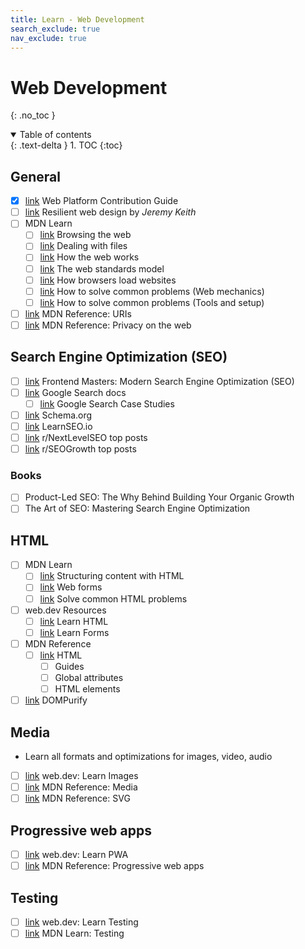 ```yaml
---
title: Learn - Web Development
search_exclude: true
nav_exclude: true
---
```


<!-- prettier-ignore-start -->
# Web Development
{: .no_toc }

<details open markdown="block">
  <summary>
    Table of contents
  </summary>
  {: .text-delta }
1. TOC
{:toc}
</details>

<!-- prettier-ignore-end -->

## General

-   [x] [link](https://wpc.guide/) Web Platform Contribution Guide
-   [ ] [link](https://resilientwebdesign.com/) Resilient web design by _Jeremy Keith_
-   [ ] MDN Learn
    -   [ ] [link](https://developer.mozilla.org/en-US/docs/Learn_web_development/Getting_started/Environment_setup/Browsing_the_web) Browsing the web
    -   [ ] [link](https://developer.mozilla.org/en-US/docs/Learn_web_development/Getting_started/Environment_setup/Dealing_with_files) Dealing with files
    -   [ ] [link](https://developer.mozilla.org/en-US/docs/Learn_web_development/Getting_started/Web_standards/How_the_web_works) How the web works
    -   [ ] [link](https://developer.mozilla.org/en-US/docs/Learn_web_development/Getting_started/Web_standards/The_web_standards_model) The web standards model
    -   [ ] [link](https://developer.mozilla.org/en-US/docs/Learn_web_development/Getting_started/Web_standards/How_browsers_load_websites) How browsers load websites
    -   [ ] [link](https://developer.mozilla.org/en-US/docs/Learn_web_development/Howto/Web_mechanics) How to solve common problems (Web mechanics)
    -   [ ] [link](https://developer.mozilla.org/en-US/docs/Learn_web_development/Howto/Tools_and_setup) How to solve common problems (Tools and setup)
-   [ ] [link](https://developer.mozilla.org/en-US/docs/Web/URI) MDN Reference: URIs
-   [ ] [link](https://developer.mozilla.org/en-US/docs/Web/Privacy) MDN Reference: Privacy on the web

## Search Engine Optimization (SEO)

-   [ ] [link](https://frontendmasters.com/courses/modern-seo/) Frontend Masters: Modern Search Engine Optimization (SEO)
-   [ ] [link](https://developers.google.com/search/docs) Google Search docs
    -   [ ] [link](https://developers.google.com/search/case-studies) Google Search Case Studies
-   [ ] [link](https://schema.org/) Schema.org
-   [ ] [link](https://learningseo.io/) LearnSEO.io
-   [ ] [link](https://www.reddit.com/r/NextLevelSEO/top/?t=all) r/NextLevelSEO top posts
-   [ ] [link](https://www.reddit.com/r/seogrowth/top/?t=all) r/SEOGrowth top posts

### Books

-   [ ] Product-Led SEO: The Why Behind Building Your Organic Growth
-   [ ] The Art of SEO: Mastering Search Engine Optimization

## HTML

-   [ ] MDN Learn
    -   [ ] [link](https://developer.mozilla.org/en-US/docs/Learn_web_development/Core/Structuring_content) Structuring content with HTML
    -   [ ] [link](https://developer.mozilla.org/en-US/docs/Learn_web_development/Extensions/Forms) Web forms
    -   [ ] [link](https://developer.mozilla.org/en-US/docs/Learn_web_development/Howto/Solve_HTML_problems) Solve common HTML problems
-   [ ] web.dev Resources
    -   [ ] [link](https://web.dev/learn/html) Learn HTML
    -   [ ] [link](https://web.dev/learn/forms) Learn Forms
-   [ ] MDN Reference
    -   [ ] [link](https://developer.mozilla.org/en-US/docs/Web/HTML) HTML
        -   [ ] Guides
        -   [ ] Global attributes
        -   [ ] HTML elements
-   [ ] [link](https://github.com/cure53/DOMPurify) DOMPurify

## Media

-   Learn all formats and optimizations for images, video, audio
-   [ ] [link](https://web.dev/learn/images) web.dev: Learn Images
-   [ ] [link](https://developer.mozilla.org/en-US/docs/Web/Media) MDN Reference: Media
-   [ ] [link](https://developer.mozilla.org/en-US/docs/Web/SVG) MDN Reference: SVG

## Progressive web apps

-   [ ] [link](https://web.dev/learn/pwa) web.dev: Learn PWA
-   [ ] [link](https://developer.mozilla.org/en-US/docs/Web/Progressive_web_apps) MDN Reference: Progressive web apps

## Testing

-   [ ] [link](https://web.dev/learn/testing) web.dev: Learn Testing
-   [ ] [link](https://developer.mozilla.org/en-US/docs/Learn_web_development/Extensions/Testing) MDN Learn: Testing
